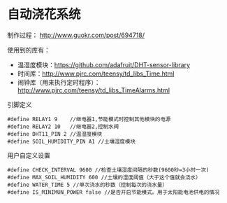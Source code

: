 # 自动浇花系统
制作过程：
http://www.guokr.com/post/694718/

使用到的库有：
* 温湿度模块：https://github.com/adafruit/DHT-sensor-library
* 时间库：http://www.pjrc.com/teensy/td_libs_Time.html
* 闹钟库（用来执行定时程序）：http://www.pjrc.com/teensy/td_libs_TimeAlarms.html

引脚定义
```
#define RELAY1 9    //继电器1,节能模式时控制其他模块的电源
#define RELAY2 10   //继电器2,控制水阀
#define DHT11_PIN 2 //温湿度模块
#define SOIL_HUMIDITY_PIN A1 //土壤湿度模块
```

用户自定义设置
```
#define CHECK_INTERVAL 9600 //检查土壤湿度间隔的秒数(9600秒=3小时一次)
#define MAX_SOIL_HUMIDITY 600 //土壤的湿度阈值（大于这个值就会浇水）
#define WATER_TIME 5 //单次浇水的秒数（控制每次的浇水量）
#define IS_MINIMUN_POWER false //是否开启节能模式。用于太阳能电池供电的情况
```
